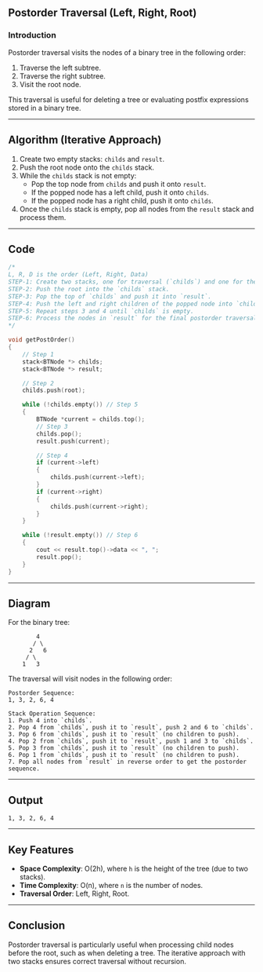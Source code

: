 ## Postorder Traversal (Left, Right, Root)

### Introduction

Postorder traversal visits the nodes of a binary tree in the following order:

1. Traverse the left subtree.
2. Traverse the right subtree.
3. Visit the root node.

This traversal is useful for deleting a tree or evaluating postfix expressions stored in a binary tree.

---

## Algorithm (Iterative Approach)

1. Create two empty stacks: `childs` and `result`.
2. Push the root node onto the `childs` stack.
3. While the `childs` stack is not empty:
   - Pop the top node from `childs` and push it onto `result`.
   - If the popped node has a left child, push it onto `childs`.
   - If the popped node has a right child, push it onto `childs`.
4. Once the `childs` stack is empty, pop all nodes from the `result` stack and process them.

---

## Code

```cpp
/*
L, R, D is the order (Left, Right, Data)
STEP-1: Create two stacks, one for traversal (`childs`) and one for the postorder (`result`).
STEP-2: Push the root into the `childs` stack.
STEP-3: Pop the top of `childs` and push it into `result`.
STEP-4: Push the left and right children of the popped node into `childs` (if they exist).
STEP-5: Repeat steps 3 and 4 until `childs` is empty.
STEP-6: Process the nodes in `result` for the final postorder traversal.
*/

void getPostOrder()
{
    // Step 1
    stack<BTNode *> childs;
    stack<BTNode *> result;

    // Step 2
    childs.push(root);

    while (!childs.empty()) // Step 5
    {
        BTNode *current = childs.top();
        // Step 3
        childs.pop();
        result.push(current);

        // Step 4
        if (current->left)
        {
            childs.push(current->left);
        }
        if (current->right)
        {
            childs.push(current->right);
        }
    }

    while (!result.empty()) // Step 6
    {
        cout << result.top()->data << ", ";
        result.pop();
    }
}
```

---

## Diagram

For the binary tree:

```
        4
       / \
      2   6
     / \
    1   3
```

The traversal will visit nodes in the following order:

```
Postorder Sequence:
1, 3, 2, 6, 4

Stack Operation Sequence:
1. Push 4 into `childs`.
2. Pop 4 from `childs`, push it to `result`, push 2 and 6 to `childs`.
3. Pop 6 from `childs`, push it to `result` (no children to push).
4. Pop 2 from `childs`, push it to `result`, push 1 and 3 to `childs`.
5. Pop 3 from `childs`, push it to `result` (no children to push).
6. Pop 1 from `childs`, push it to `result` (no children to push).
7. Pop all nodes from `result` in reverse order to get the postorder sequence.
```

---

## Output

```
1, 3, 2, 6, 4
```

---

## Key Features

- **Space Complexity**: O(2h), where `h` is the height of the tree (due to two stacks).
- **Time Complexity**: O(n), where `n` is the number of nodes.
- **Traversal Order**: Left, Right, Root.

---

## Conclusion

Postorder traversal is particularly useful when processing child nodes before the root, such as when deleting a tree. The iterative approach with two stacks ensures correct traversal without recursion.

